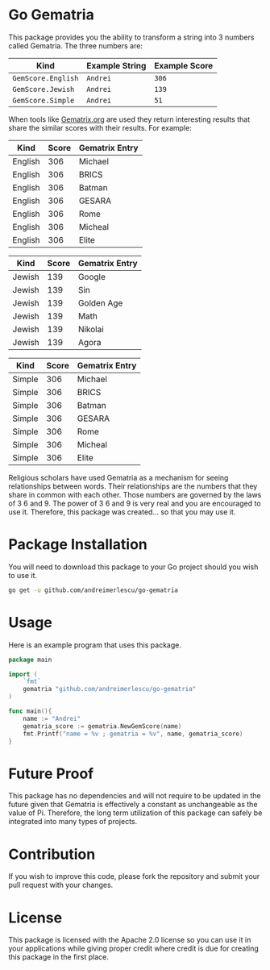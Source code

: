 # Go Gematria

This package provides you the ability to transform a string into 3 numbers called Gematria. The three numbers are: 

| Kind               | Example String | Example Score |
|--------------------|----------------|---------------|
| `GemScore.English` | `Andrei`       | `306`         |
| `GemScore.Jewish`  | `Andrei`       | `139`         |
| `GemScore.Simple`  | `Andrei`       | `51`          |

When tools like [Gematrix.org](https://gematrix.org?utm_source=projectapario&word=andrei) are used they return
interesting results that share the similar scores with their results. For example: 

| Kind | Score | Gematrix Entry |
|------|-------|----------------|
| English | 306 | Michael |
| English | 306 | BRICS |
| English | 306 | Batman |
| English | 306 | GESARA |
| English | 306 | Rome | 
| English | 306 | Micheal |
| English | 306 | Elite |


| Kind   | Score | Gematrix Entry |
|--------|-------|----------------|
| Jewish | 139   | Google         |
| Jewish | 139   | Sin            |
| Jewish | 139   | Golden Age     |
| Jewish | 139   | Math           |
| Jewish | 139   | Nikolai        |
| Jewish | 139   | Agora          |

| Kind   | Score | Gematrix Entry |
|--------|-------|----------------|
| Simple | 306   | Michael        |
| Simple | 306   | BRICS          |
| Simple | 306   | Batman         |
| Simple | 306   | GESARA         |
| Simple | 306   | Rome           | 
| Simple | 306   | Micheal        |
| Simple | 306   | Elite          |

Religious scholars have used Gematria as a mechanism for seeing relationships between words. Their relationships are
the numbers that they share in common with each other. Those numbers are governed by the laws of 3 6 and 9. The 
power of 3 6 and 9 is very real and you are encouraged to use it. Therefore, this package was created... so that you
may use it.

# Package Installation

You will need to download this package to your Go project should you wish to use it. 

```bash
go get -u github.com/andreimerlescu/go-gematria
```

# Usage

Here is an example program that uses this package.

```go
package main

import (
	`fmt`
	gematria "github.com/andreimerlescu/go-gematria"
)

func main(){
	name := "Andrei"
	gematria_score := gematria.NewGemScore(name)
	fmt.Printf("name = %v ; gematria = %v", name, gematria_score)
}
```

# Future Proof

This package has no dependencies and will not require to be updated in the future given that Gematria is effectively
a constant as unchangeable as the value of Pi. Therefore, the long term utilization of this package can safely be 
integrated into many types of projects.

# Contribution

If you wish to improve this code, please fork the repository and submit your pull request with your changes.

# License

This package is licensed with the Apache 2.0 license so you can use it in your applications while giving proper
credit where credit is due for creating this package in the first place. 